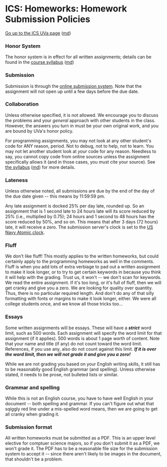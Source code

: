 ICS: Homeworks: Homework Submission Policies
============================================

[Go up to the ICS UVa page](index.html) ([md](index.md))


### Honor System

The honor system is in effect for all written assignments; details can
be found in the [course syllabus](syllabus.html) ([md](syllabus.md))


### Submission

Submission is through the [online submission system](https://libra.cs.virginia.edu/~pedagogy/submit.php).  Note that the assignment will not open up until a few days before the due date.


### Collaboration

Unless otherwise specified, it is not allowed.  We encourage you to
discuss the problems and your *general* approach with other students in
the class. However, the answers you turn in must be your own original
work, and you are bound by UVa's honor policy.

For programming assignments, you may not look at any other student's
code for ANY reason, period.  Not to debug, not to help, not to learn.
You may not let another student look at *your* code for any reason.
Needless to say, you cannot copy code from online sources unless the
assignment specifically allows it (and in those cases, you must cite
your source).  See [the syllabus](../uva/syllabus.html)
([md](../uva/syllabus.md)) for more details.

### Lateness

Unless otherwise noted, all submissions are due by the end of the day
of the due date given -- this means by 11:59:59 pm.

Any late assignment is docked 25% per day late, rounded up.  So an
assignment that is 1 second late to 24 hours late will its score
reduced by 25% (i.e., multiplied by 0.75); 24 hours and 1 second to 48
hours has the score reduced by 50%, and so on.  This means that after
3 days (72 hours) late, it will receive a zero.  The submission
server's clock is set to the [US Navy Atomic clock](https://time.gov).


### Fluff

We don't like fluff!  This mostly applies to the written homeworks,
but could certainly apply to the programming homeworks as well in the
comments.  Fluff is when you add lots of extra verbiage to pad out a
written assignment to make it look longer, or to try to get certain
keywords in because you think it will help with the grading.  Trust
us, it won't -- we don't scan for keywords.  We read the entire
assignment.  If it's too long, or it's full of fluff, then we will get
cranky and give you a zero.  We are looking for quality over quantity.
Thus, there is no particular required length.  And don't do any of
that silly formatting with fonts or margins to make it look longer,
either.  We were all college students once, and we know all those
tricks too...


### Essays

Some written assignments will be essays.  These will have a
***strict*** word limit, such as 500 words.  Each assignment will
specify the word limit for that assignment (if it applies).  500 words
is about 1 page worth of content.  Note that your name and title (if
any) do not count toward the word limit.  References, if you use any,
also do not count against this limit.  ***If it is over the word
limit, then we will not grade it and give you a zero!***

While we are not grading you based on your English writing skills, it
still has to be reasonablly good English grammar (and spelling).
Unless otherwise stated, it needs to be prose, not bulleted lists or
similar.


### Grammar and spelling

While this is not an English course, you have to have well English in
your document -- both spelling and grammar.  If you can't figure out
what that sqiggly red line under a mis-spelled word means, then we are
going to get all cranky when grading it.


### Submission format

All written homeworks must be submitted as a PDF.  This is an upper
level elective for comptuer science majors, so if you don't submit it
as a PDF, we won't grade it.  The PDF has to be a reasonable file size
for the submission system to accept it -- since there aren't likely to
be images in the document, that shouldn't be a problem.
